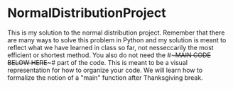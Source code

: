 # NormalDistributionProject
This is my solution to the normal distribution project. Remember that there are many ways to solve this problem in Python and my solution is meant to reflect what we have learned in class so far, not nesseccarily the most efficient or shortest method. You also do not need the #~~~~~~~~~MAIN CODE BELOW HERE~~~~~~~~~#
part of the code. This is meant to be a visual representation for how to organize your code. We will learn how to formalize the notion of a "main" function after Thanksgiving break. 
